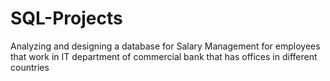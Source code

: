 # SQL-Projects

Analyzing and designing a database for Salary Management for employees that work in IT department of commercial bank that has offices in different countries
